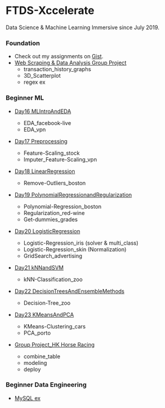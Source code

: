 # FTDS-Xccelerate
Data Science &amp; Machine Learning Immersive since July 2019. 

### Foundation
* Check out my assignments on [Gist](https://gist.github.com/yyzz1010). 
* [Web Scraping & Data Analysis Group Project](https://github.com/yyzz1010/FTDS-Xccelerate/tree/master/Foundation)
  * transaction_history_graphs
  * 3D_Scatterplot
  * regex ex

### Beginner ML
* [Day16 MLIntroAndEDA](https://github.com/yyzz1010/FTDS-Xccelerate/tree/master/BeginnerML/Day16%20MLIntroAndEDA)
  * EDA_facebook-live
  * EDA_vpn

* [Day17 Preprocessing](https://github.com/yyzz1010/FTDS-Xccelerate/tree/master/BeginnerML/Day17%20Preprocessing)
  * Feature-Scaling_stock
  * Imputer_Feature-Scaling_vpn

* [Day18 LinearRegression](https://github.com/yyzz1010/FTDS-Xccelerate/tree/master/BeginnerML/Day18%20LinearRegression)
  * Remove-Outliers_boston

* [Day19 PolynomialRegressionandRegularization](https://github.com/yyzz1010/FTDS-Xccelerate/tree/master/BeginnerML/Day19%20PolynomialRegressionandRegularization)
  * Polynomial-Regression_boston
  * Regularization_red-wine
  * Get-dummies_grades

* [Day20 LogisticRegression](https://github.com/yyzz1010/FTDS-Xccelerate/tree/master/BeginnerML/Day20%20LogisticRegression)
  * Logistic-Regression_iris (solver & multi_class)
  * Logistic-Regression_skin (Normalization)
  * GridSearch_advertising

* [Day21 kNNandSVM](https://github.com/yyzz1010/FTDS-Xccelerate/tree/master/BeginnerML/Day21%20kNNandSVM)
  * kNN-Classification_zoo

* [Day22 DecisionTreesAndEnsembleMethods](https://github.com/yyzz1010/FTDS-Xccelerate/tree/master/BeginnerML/Day22%20DecisionTreesAndEnsembleMethods)
  * Decision-Tree_zoo

* [Day23 KMeansAndPCA](https://github.com/yyzz1010/FTDS-Xccelerate/tree/master/BeginnerML/Day23%20KMeansAndPCA)
  * KMeans-Clustering_cars
  * PCA_porto

* [Group Project_HK Horse Racing](https://github.com/yyzz1010/FTDS-Xccelerate/tree/master/BeginnerML/Group%20Project_HK%20Horse%20Racing)
  * combine_table
  * modeling
  * deploy
  
### Beginner Data Engineering
* [MySQL ex](https://github.com/yyzz1010/FTDS-Xccelerate/tree/master/BeginnerDataEngineering)

